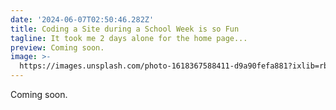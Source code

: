 ```yaml
---
date: '2024-06-07T02:50:46.282Z'
title: Coding a Site during a School Week is so Fun
tagline: It took me 2 days alone for the home page...
preview: Coming soon.
image: >-
  https://images.unsplash.com/photo-1618367588411-d9a90fefa881?ixlib=rb-1.2.1&ixid=MnwxMjA3fDB8MHxwaG90by1wYWdlfHx8fGVufDB8fHx8&auto=format&fit=crop&w=1074&q=80
---
```

Coming soon.
